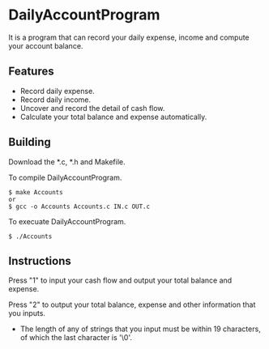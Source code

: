 # DailyAccountProgram
It is a program that can record your daily expense, income and compute your account balance.

## Features
* Record daily expense.
* Record daily income.
* Uncover and record the detail of cash flow.
* Calculate your total balance and expense automatically.

## Building
Download the *.c, *.h and Makefile.

To compile DailyAccountProgram.
<pre><code>$ make Accounts
or
$ gcc -o Accounts Accounts.c IN.c OUT.c
</code></pre>

To execuate DailyAccountProgram.
<pre><code>$ ./Accounts
</code></pre>

## Instructions
Press "1" to input your cash flow and output your total balance and expense.

Press "2" to output your total balance, expense and other information that you inputs.

* The length of any of strings that you input must be within 19 characters, of which the last character is '\0'.




